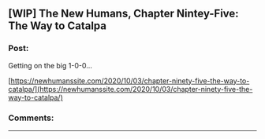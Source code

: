 ## [WIP] The New Humans, Chapter Nintey-Five: The Way to Catalpa

### Post:

Getting on the big 1-0-0...

[https://newhumanssite.com/2020/10/03/chapter-ninety-five-the-way-to-catalpa/](https://newhumanssite.com/2020/10/03/chapter-ninety-five-the-way-to-catalpa/)

### Comments:

---


